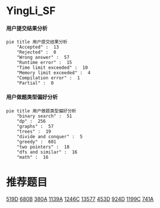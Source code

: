 # YingLi_SF

<!-- tabs:start -->



#### **用户提交结果分析**

```mermaid
pie title 用户提交结果分析
    "Accepted" :  13
    "Rejected" :  0
    "Wrong answer" :  57
    "Runtime error" :  15
    "Time limit exceeded" :  10
    "Memory limit exceeded" :  4
    "Compilation error" :  1
    "Partial" :  0
```

#### **用户做题类型偏好分析**

```mermaid
pie title 用户做题类型偏好分析
    "binary search" :  51
    "dp" :  256
    "graphs" :  57
    "trees" :  19
    "divide and conquer" :  5
    "greedy" :  601
    "two pointers" :  18
    "dfs and similar" :  16
    "math" :  16
```



<!-- tabs:end -->
# 推荐题目
[519D](https://codeforces.com/contest/519/problem/D)
[680B](https://codeforces.com/contest/680/problem/B)
[380A](https://codeforces.com/contest/380/problem/A)
[1139A](https://codeforces.com/contest/1139/problem/A)
[1246C](https://codeforces.com/contest/1246/problem/C)
[13577](https://codeforces.com/contest/1357/problem/7)
[453D](https://codeforces.com/contest/453/problem/D)
[924D](https://codeforces.com/contest/924/problem/D)
[1199C](https://codeforces.com/contest/1199/problem/C)
[741A](https://codeforces.com/contest/741/problem/A)
